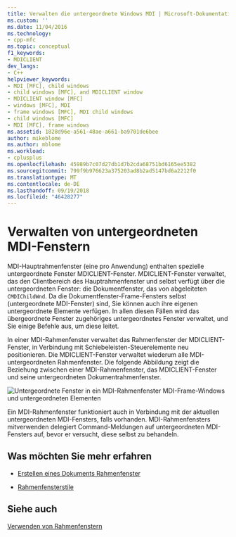 ```yaml
---
title: Verwalten die untergeordnete Windows MDI | Microsoft-Dokumentation
ms.custom: ''
ms.date: 11/04/2016
ms.technology:
- cpp-mfc
ms.topic: conceptual
f1_keywords:
- MDICLIENT
dev_langs:
- C++
helpviewer_keywords:
- MDI [MFC], child windows
- child windows [MFC], and MDICLIENT window
- MDICLIENT window [MFC]
- windows [MFC], MDI
- frame windows [MFC], MDI child windows
- child windows [MFC]
- MDI [MFC], frame windows
ms.assetid: 1828d96e-a561-48ae-a661-ba9701de6bee
author: mikeblome
ms.author: mblome
ms.workload:
- cplusplus
ms.openlocfilehash: 45989b7c07d27db1d7b2cda68751bd6165ee5382
ms.sourcegitcommit: 799f9b976623a375203ad8b2ad5147bd6a2212f0
ms.translationtype: MT
ms.contentlocale: de-DE
ms.lasthandoff: 09/19/2018
ms.locfileid: "46428277"
---
```

# <a name="managing-mdi-child-windows"></a>Verwalten von untergeordneten MDI-Fenstern

MDI-Hauptrahmenfenster (eine pro Anwendung) enthalten spezielle untergeordnete Fenster MDICLIENT-Fenster. MDICLIENT-Fenster verwaltet, das den Clientbereich des Hauptrahmenfenster und selbst verfügt über die untergeordneten Fenster: die Dokumentfenster, das von abgeleiteten `CMDIChildWnd`. Da die Dokumentfenster-Frame-Fensters selbst (untergeordnete MDI-Fenster) sind, Sie können auch ihre eigenen untergeordnete Elemente verfügen. In allen diesen Fällen wird das übergeordnete Fenster zugehöriges untergeordnetes Fenster verwaltet, und Sie einige Befehle aus, um diese leitet.

In einer MDI-Rahmenfenster verwaltet das Rahmenfenster der MDICLIENT-Fenster, in Verbindung mit Schiebeleisten-Steuerelemente neu positionieren. Die MDICLIENT-Fenster verwaltet wiederum alle MDI-untergeordneten Rahmenfenster. Die folgende Abbildung zeigt die Beziehung zwischen einer MDI-Rahmenfenster, das MDICLIENT-Fenster und seine untergeordneten Dokumentrahmenfenster.

![Untergeordnete Fenster in ein MDI-Rahmenfenster](../mfc/media/vc37gb1.gif "vc37gb1") MDI-Frame-Windows und untergeordneten Elementen

Ein MDI-Rahmenfenster funktioniert auch in Verbindung mit der aktuellen untergeordneten MDI-Fensters, falls vorhanden. MDI-Rahmenfensters mitverwenden delegiert Command-Meldungen auf untergeordneten MDI-Fensters auf, bevor er versucht, diese selbst zu behandeln.

## <a name="what-do-you-want-to-know-more-about"></a>Was möchten Sie mehr erfahren

- [Erstellen eines Dokuments Rahmenfenster](../mfc/creating-document-frame-windows.md)

- [Rahmenfensterstile](../mfc/frame-window-styles-cpp.md)

## <a name="see-also"></a>Siehe auch

[Verwenden von Rahmenfenstern](../mfc/using-frame-windows.md)

